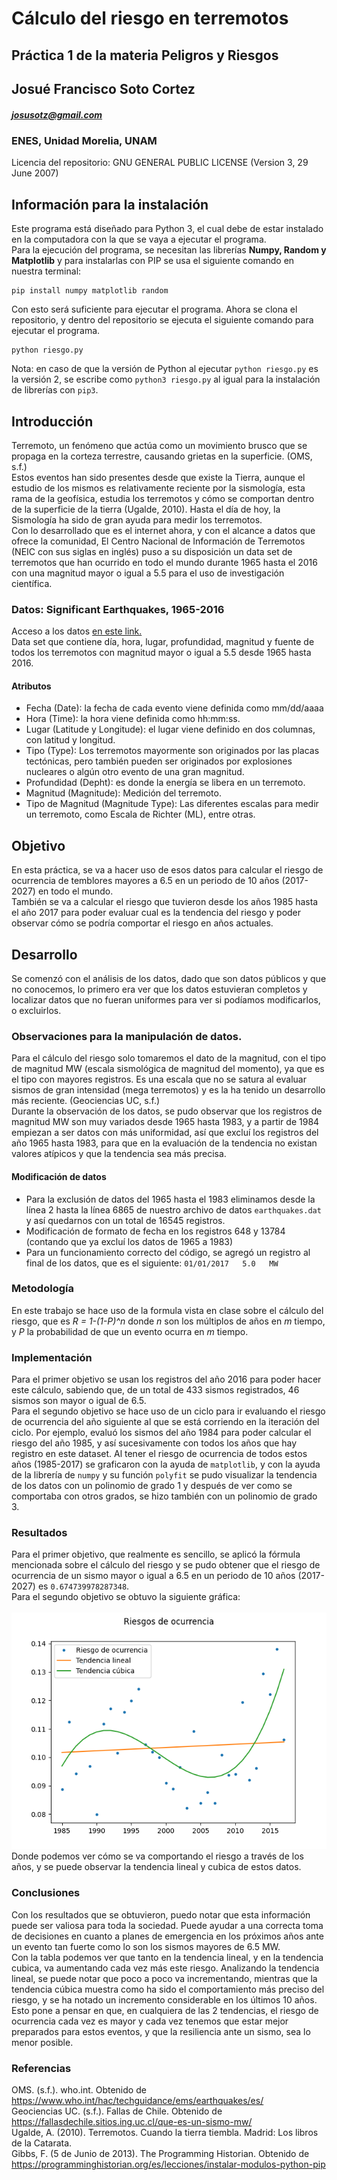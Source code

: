 # Cálculo del riesgo en terremotos
## Práctica 1 de la materia Peligros y Riesgos
## Josué Francisco Soto Cortez 
##### josusotz@gmail.com
### ENES, Unidad Morelia, UNAM

Licencia del repositorio: GNU GENERAL PUBLIC LICENSE (Version 3, 29 June 2007)

## Información para la instalación
Este programa está diseñado para Python 3, el cual debe de estar instalado en la computadora con la que se vaya a ejecutar el programa. <br>
Para la ejecución del programa, se necesitan las librerías **Numpy, Random y Matplotlib** y para instalarlas con PIP se usa el siguiente comando en nuestra terminal: <br>
```
pip install numpy matplotlib random
``` 
Con esto será suficiente para ejecutar el programa. Ahora se clona el repositorio, y dentro del repositorio se ejecuta el siguiente comando para ejecutar el programa.
```
python riesgo.py
```
Nota: en caso de que la versión de Python al ejecutar `python riesgo.py` es la versión 2, se escribe como `python3 riesgo.py` al igual para la instalación de librerías con `pip3`. <br>

## Introducción
Terremoto, un fenómeno que actúa como un movimiento brusco que se propaga en la corteza terrestre, causando grietas en la superficie. (OMS, s.f.) <br>
Estos eventos han sido presentes desde que existe la Tierra, aunque el estudio de los mismos es relativamente reciente por la sismología, esta rama de la geofísica, estudia los terremotos y cómo se comportan dentro de la superficie de la tierra (Ugalde, 2010). Hasta el día de hoy, la Sismología ha sido de gran ayuda para medir los terremotos. <br>
Con lo desarrollado que es el internet ahora, y con el alcance a datos que ofrece la comunidad, El Centro Nacional de Información de Terremotos (NEIC con sus siglas en inglés) puso a su disposición un data set de terremotos que han ocurrido en todo el mundo durante 1965 hasta el 2016 con una magnitud mayor o igual a 5.5 para el uso de investigación científica. <br>

### Datos: Significant Earthquakes, 1965-2016
Acceso a los datos [en este link.](https://www.kaggle.com/usgs/earthquake-database)<br> 
Data set que contiene día, hora, lugar, profundidad, magnitud y fuente de todos los terremotos con magnitud mayor o igual a 5.5 desde 1965 hasta 2016. <br>

#### Atributos 
- Fecha (Date): la fecha de cada evento viene definida como mm/dd/aaaa <br>
- Hora (Time): la hora viene definida como hh:mm:ss. <br>
- Lugar (Latitude y Longitude): el lugar viene definido en dos columnas, con latitud y longitud.<br>
- Tipo (Type): Los terremotos mayormente son originados por las placas tectónicas, pero también pueden ser originados por explosiones nucleares o algún otro evento de una gran magnitud. <br>
- Profundidad (Depht): es donde la energía se libera en un terremoto. <br>
- Magnitud (Magnitude): Medición del terremoto. <br>
- Tipo de Magnitud (Magnitude Type): Las diferentes escalas para medir un terremoto, como Escala de Richter (ML), entre otras. <br>

## Objetivo
En esta práctica, se va a hacer uso de esos datos para calcular el riesgo de ocurrencia de temblores mayores a 6.5 en un periodo de 10 años (2017-2027) en todo el mundo. <br>
También se va a calcular el riesgo que tuvieron desde los años 1985 hasta el año 2017 para poder evaluar cual es la tendencia del riesgo y poder observar cómo se podría comportar el riesgo en años actuales.

## Desarrollo

Se comenzó con el análisis de los datos, dado que son datos públicos y que no conocemos, lo primero era ver que los datos estuvieran completos y localizar datos que no fueran uniformes para ver si podíamos modificarlos, o excluirlos.

### Observaciones para la manipulación de datos.
Para el cálculo del riesgo solo tomaremos el dato de la magnitud, con el tipo de magnitud MW (escala sismológica de magnitud del momento), ya que es el tipo con mayores registros. Es una escala que no se satura al evaluar sismos de gran intensidad (mega terremotos) y es la ha tenido un desarrollo más reciente. (Geociencias UC, s.f.) <br>
Durante la observación de los datos, se pudo observar que los registros de magnitud MW son muy variados desde 1965 hasta 1983, y a partir de 1984 empiezan a ser datos con más uniformidad, así que excluí los registros del año 1965 hasta 1983, para que en la evaluación de la tendencia no existan valores atípicos y que la tendencia sea más precisa. <br>

#### Modificación de datos

* Para la exclusión de datos del 1965 hasta el 1983 eliminamos desde la línea 2 hasta la línea 6865 de nuestro archivo de datos `earthquakes.dat` y así quedarnos con un total de 16545 registros.
* Modificación de formato de fecha en los registros 648 y 13784 (contando que ya excluí los datos de 1965 a 1983)
* Para un funcionamiento correcto del código, se agregó un registro al final de los datos, que es el siguiente: `01/01/2017   5.0   MW` 

### Metodología

En este trabajo se hace uso de la formula vista en clase sobre el cálculo del riesgo, que es *R = 1-(1-P)^n* donde *n* son los múltiplos de años en *m* tiempo, y *P* la probabilidad de que un evento ocurra en *m* tiempo. <br>

### Implementación

Para el primer objetivo se usan los registros del año 2016 para poder hacer este cálculo, sabiendo que, de un total de 433 sismos registrados, 46 sismos son mayor o igual de 6.5. <br>
Para el segundo objetivo se hace uso de un ciclo para ir evaluando el riesgo de ocurrencia del año siguiente al que se está corriendo en la iteración del ciclo. Por ejemplo, evaluó los sismos del año 1984 para poder calcular el riesgo del año 1985, y así sucesivamente con todos los años que hay registro en este dataset. Al tener el riesgo de ocurrencia de todos estos años (1985-2017) se graficaron con la ayuda de `matplotlib`, y con la ayuda de la librería de `numpy` y su función `polyfit` se pudo visualizar la tendencia de los datos con un polinomio de grado 1 y después de ver como se comportaba con otros grados, se hizo también con un polinomio de grado 3.

### Resultados
Para el primer objetivo, que realmente es sencillo, se aplicó la fórmula mencionada sobre el cálculo del riesgo y se pudo obtener que el riesgo de ocurrencia de un sismo mayor o igual a 6.5 en un periodo de 10 años (2017-2027) es `0.674739978287348`. <br>
Para el segundo objetivo se obtuvo la siguiente gráfica: <br>
<br>
![alt text](riesgo.png "Riesgos de ocurrencia de sismos del 1985 al 2017")
<br>
Donde podemos ver cómo se va comportando el riesgo a través de los años, y se puede observar la tendencia lineal y cubica de estos datos. <br>

### Conclusiones 
Con los resultados que se obtuvieron, puedo notar que esta información puede ser valiosa para toda la sociedad. Puede ayudar a una correcta toma de decisiones en cuanto a planes de emergencia en los próximos años ante un evento tan fuerte como lo son los sismos mayores de 6.5 MW. <br>
Con la tabla podemos ver que tanto en la tendencia lineal, y en la tendencia cubica, va aumentando cada vez más este riesgo. Analizando la tendencia lineal, se puede notar que poco a poco va incrementando, mientras que la tendencia cúbica muestra como ha sido el comportamiento más preciso del riesgo, y se ha notado un incremento considerable en los últimos 10 años. Esto pone a pensar en que, en cualquiera de las 2 tendencias, el riesgo de ocurrencia cada vez es mayor y cada vez tenemos que estar mejor preparados para estos eventos, y que la resiliencia ante un sismo, sea lo menor posible.

### Referencias

OMS. (s.f.). who.int. Obtenido de https://www.who.int/hac/techguidance/ems/earthquakes/es/ <br>
Geociencias UC. (s.f.). Fallas de Chile. Obtenido de https://fallasdechile.sitios.ing.uc.cl/que-es-un-sismo-mw/ <br>
Ugalde, A. (2010). Terremotos. Cuando la tierra tiembla. Madrid: Los libros de la Catarata. <br>
Gibbs, F. (5 de Junio de 2013). The Programming Historian. Obtenido de https://programminghistorian.org/es/lecciones/instalar-modulos-python-pip

